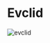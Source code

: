 # Evclid

![evclid](https://github.com/Lim0naDK/Evclid/assets/145338529/d12f3421-acbe-47d6-90ce-003c4de23982)
